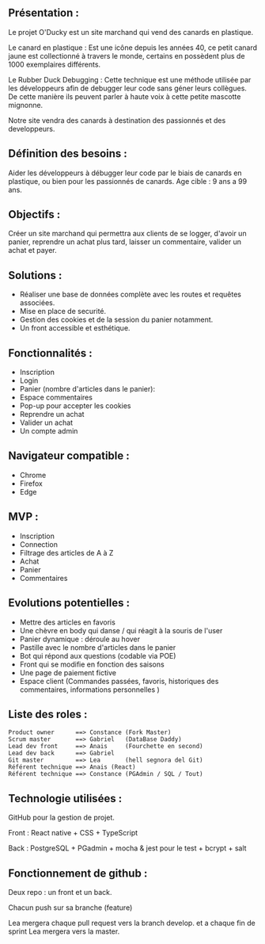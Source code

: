 ## Présentation :

Le projet O'Ducky est un site marchand qui vend des canards en plastique.

Le canard en plastique : Est une icône depuis les années 40, ce petit canard jaune est collectionné à travers le monde, certains en possèdent plus de 1000 exemplaires différents.

Le Rubber Duck Debugging : Cette technique est une méthode utilisée par les développeurs afin de debugger leur code sans géner leurs collègues. De cette manière ils peuvent parler à haute voix à cette petite mascotte mignonne. 

Notre site vendra des canards à destination des passionnés et des developpeurs.


## Définition des besoins : 

Aider les développeurs à débugger leur code par le biais de canards en plastique, ou bien pour les passionnés de canards.
Age cible : 9 ans a 99 ans. 


## Objectifs : 

Créer un site marchand qui permettra aux clients de se logger, d'avoir un panier, reprendre un achat plus tard, laisser un commentaire,  valider un achat et payer.


## Solutions : 

- Réaliser une base de données complète avec les routes et requêtes associées. 
- Mise en place de securité.
- Gestion des cookies et de la session du panier notamment. 
- Un front accessible et esthétique. 



## Fonctionnalités :

- Inscription
- Login
- Panier (nombre d'articles dans le panier): 
- Espace commentaires
- Pop-up pour accepter les cookies
- Reprendre un achat
- Valider un achat
- Un compte admin


## Navigateur compatible : 

- Chrome 
- Firefox 
- Edge 


## MVP : 

- Inscription
- Connection
- Filtrage des articles de A à Z 
- Achat
- Panier
- Commentaires


## Evolutions potentielles : 

- Mettre des articles en favoris
- Une chèvre en body qui danse / qui réagit à la souris de l'user
- Panier dynamique : déroule au hover
- Pastille avec le nombre d'articles dans le panier
- Bot qui répond aux questions (codable via POE) 
- Front qui se modifie en fonction des saisons 
- Une page de paiement fictive
- Espace client (Commandes passées, favoris, historiques des commentaires, informations personnelles )

## Liste des roles : 

```
Product owner      ==> Constance (Fork Master)
Scrum master       ==> Gabriel   (DataBase Daddy)
Lead dev front     ==> Anais     (Fourchette en second)
Lead dev back      ==> Gabriel
Git master         ==> Lea       (hell segnora del Git)
Référent technique ==> Anais (React)
Référent technique ==> Constance (PGAdmin / SQL / Tout)
```

##	Technologie utilisées :

GitHub pour la gestion de projet.  

Front : React native + CSS + TypeScript 

Back : PostgreSQL + PGadmin + mocha & jest pour le test + bcrypt + salt

## Fonctionnement de github : 

Deux repo : un front et un back.

Chacun push sur sa branche (feature)

Lea mergera chaque pull request vers la branch develop. et a chaque fin de sprint Lea mergera vers la master.